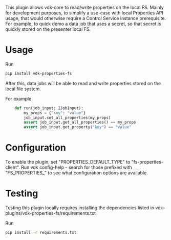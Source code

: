 This plugin allows vdk-core to read/write properties on the local FS. Mainly for development purposes,
to simplify a use-case with local Properties API usage, that would otherwise require a Control Service instance prerequisite.
For example, to quick demo a data job that uses a secret, so that secret is quickly stored on the presenter local FS.

# Usage

Run
```bash
pip install vdk-properties-fs
```

After this, data jobs will be able to read and write properties stored on the local file system.

For example

```python
    def run(job_input: IJobInput):
        my_props = {"key": "value"}
        job_input.set_all_properties(my_props)
        assert job_input.get_all_properties() == my_props
        assert job_input.get_property("key") == "value"
```

# Configuration

To enable the plugin, set "PROPERTIES_DEFAULT_TYPE" to "fs-properties-client".
Run vdk config-help - search for those prefixed with "FS_PROPERTIES_" to see what configuration options are available.

# Testing

Testing this plugin locally requires installing the dependencies listed in vdk-plugins/vdk-properties-fs/requirements.txt

Run
```bash
pip install -r requirements.txt
```
